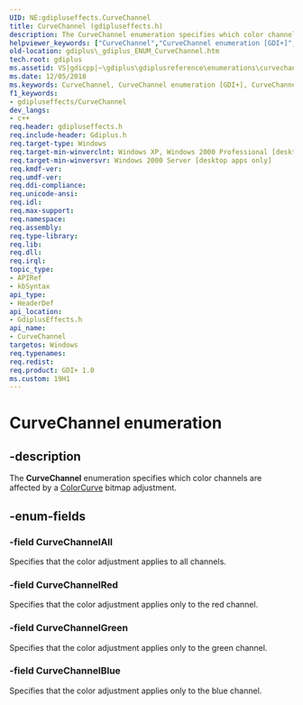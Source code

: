 ```yaml
---
UID: NE:gdipluseffects.CurveChannel
title: CurveChannel (gdipluseffects.h)
description: The CurveChannel enumeration specifies which color channels are affected by a ColorCurve bitmap adjustment.helpviewer_keywords: ["CurveChannel","CurveChannel enumeration [GDI+]","CurveChannelAll","CurveChannelBlue","CurveChannelGreen","CurveChannelRed","_gdiplus_ENUM_CurveChannel","gdiplus._gdiplus_ENUM_CurveChannel","gdipluseffects/CurveChannel","gdipluseffects/CurveChannelAll","gdipluseffects/CurveChannelBlue","gdipluseffects/CurveChannelGreen","gdipluseffects/CurveChannelRed"]
old-location: gdiplus\_gdiplus_ENUM_CurveChannel.htm
tech.root: gdiplus
ms.assetid: VS|gdicpp|~\gdiplus\gdiplusreference\enumerations\curvechannel.htm
ms.date: 12/05/2018
ms.keywords: CurveChannel, CurveChannel enumeration [GDI+], CurveChannelAll, CurveChannelBlue, CurveChannelGreen, CurveChannelRed, _gdiplus_ENUM_CurveChannel, gdiplus._gdiplus_ENUM_CurveChannel, gdipluseffects/CurveChannel, gdipluseffects/CurveChannelAll, gdipluseffects/CurveChannelBlue, gdipluseffects/CurveChannelGreen, gdipluseffects/CurveChannelRed
f1_keywords:
- gdipluseffects/CurveChannel
dev_langs:
- c++
req.header: gdipluseffects.h
req.include-header: Gdiplus.h
req.target-type: Windows
req.target-min-winverclnt: Windows XP, Windows 2000 Professional [desktop apps only]
req.target-min-winversvr: Windows 2000 Server [desktop apps only]
req.kmdf-ver: 
req.umdf-ver: 
req.ddi-compliance: 
req.unicode-ansi: 
req.idl: 
req.max-support: 
req.namespace: 
req.assembly: 
req.type-library: 
req.lib: 
req.dll: 
req.irql: 
topic_type:
- APIRef
- kbSyntax
api_type:
- HeaderDef
api_location:
- GdiplusEffects.h
api_name:
- CurveChannel
targetos: Windows
req.typenames: 
req.redist: 
req.product: GDI+ 1.0
ms.custom: 19H1
---
```


# CurveChannel enumeration


## -description


The <b>CurveChannel</b> enumeration specifies which color channels are affected by a <a href="https://docs.microsoft.com/windows/desktop/api/gdipluseffects/nl-gdipluseffects-colorcurve">ColorCurve</a> bitmap adjustment.


## -enum-fields




### -field CurveChannelAll

Specifies that the color adjustment applies to all channels.


### -field CurveChannelRed

Specifies that the color adjustment applies only to the red channel.


### -field CurveChannelGreen

Specifies that the color adjustment applies only to the green channel.


### -field CurveChannelBlue

Specifies that the color adjustment applies only to the blue channel.

